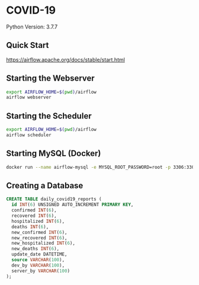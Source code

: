 # COVID-19

Python Version: 3.7.7

## Quick Start

https://airflow.apache.org/docs/stable/start.html

## Starting the Webserver

```sh
export AIRFLOW_HOME=$(pwd)/airflow
airflow webserver
```

## Starting the Scheduler

```sh
export AIRFLOW_HOME=$(pwd)/airflow
airflow scheduler
```

## Starting MySQL (Docker)

```sh
docker run --name airflow-mysql -e MYSQL_ROOT_PASSWORD=root -p 3306:3306 mysql:8.0.20
```

## Creating a Database

```sql
CREATE TABLE daily_covid19_reports (
  id INT(6) UNSIGNED AUTO_INCREMENT PRIMARY KEY,
  confirmed INT(6),
  recovered INT(6),
  hospitalized INT(6),
  deaths INT(6),
  new_confirmed INT(6),
  new_recovered INT(6),
  new_hospitalized INT(6),
  new_deaths INT(6),
  update_date DATETIME,
  source VARCHAR(100),
  dev_by VARCHAR(100),
  server_by VARCHAR(100)
);
```
